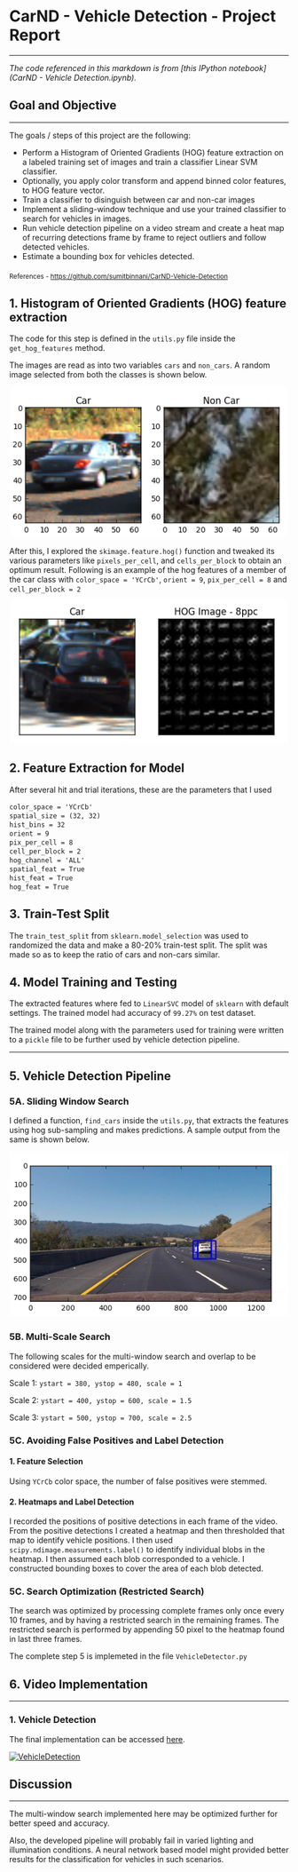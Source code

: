 # CarND - Vehicle Detection - Project Report

***

_The code referenced in this markdown is from [this IPython notebook] (CarND - Vehicle Detection.ipynb)._


## Goal and Objective
---

The goals / steps of this project are the following:
- Perform a Histogram of Oriented Gradients (HOG) feature extraction on a labeled training set of images and train a classifier Linear SVM classifier.
- Optionally, you apply color transform and append binned color features, to HOG feature vector.
- Train a classifier to disinguish between car and non-car images
- Implement a sliding-window technique and use your trained classifier to search for vehicles in images.
- Run vehicle detection pipeline on a video stream and create a heat map of recurring detections frame by frame to reject outliers and follow detected vehicles.
- Estimate a bounding box for vehicles detected.

<sub>References - https://github.com/sumitbinnani/CarND-Vehicle-Detection </sub>


## 1.  Histogram of Oriented Gradients (HOG) feature extraction

The code for this step is defined in the `utils.py` file inside the `get_hog_features` method.  

The images are read as into two variables `cars` and `non_cars`. A random image selected from both the classes is shown below.

![png](./output_images/o1.png)

After this, I explored the `skimage.feature.hog()` function and tweaked its various parameters like `pixels_per_cell`, and `cells_per_block` to obtain an optimum result. Following is an example of the hog features of a member of the car class with `color_space = 'YCrCb'`, `orient = 9`, `pix_per_cell = 8` and `cell_per_block = 2`

![png](./output_images/o2.png)


## 2. Feature Extraction for Model

After several hit and trial iterations, these are the parameters that I used

```
color_space = 'YCrCb'
spatial_size = (32, 32)
hist_bins = 32
orient = 9
pix_per_cell = 8
cell_per_block = 2
hog_channel = 'ALL'
spatial_feat = True
hist_feat = True
hog_feat = True
```


## 3. Train-Test Split 

The `train_test_split` from `sklearn.model_selection` was used to randomized the data and make a 80-20% train-test split. The split was made so as to keep the ratio of cars and non-cars similar.


## 4. Model Training and Testing

The extracted features where fed to `LinearSVC` model of `sklearn` with default settings. The trained model had accuracy of `99.27%` on test dataset. 

The trained model along with the parameters used for training were written to a `pickle` file to be further used by vehicle detection pipeline.

---

## 5. Vehicle Detection Pipeline


### 5A. Sliding Window Search
I defined a function, `find_cars` inside the `utils.py`, that extracts the features using hog sub-sampling and makes predictions. A sample output from the same is shown below.

![png](./output_images/o3.png)


### 5B. Multi-Scale Search

The following scales for the multi-window search and overlap to be considered were decided emperically.

Scale 1: `ystart = 380, ystop = 480, scale = 1`

Scale 2: `ystart = 400, ystop = 600, scale = 1.5`

Scale 3: `ystart = 500, ystop = 700, scale = 2.5`


### 5C. Avoiding False Positives and Label Detection
#### 1. Feature Selection
Using `YCrCb` color space, the number of false positives were stemmed.

#### 2. Heatmaps and Label Detection
I recorded the positions of positive detections in each frame of the video.  From the positive detections I created a heatmap and then thresholded that map to identify vehicle positions.  I then used `scipy.ndimage.measurements.label()` to identify individual blobs in the heatmap.  I then assumed each blob corresponded to a vehicle.  I constructed bounding boxes to cover the area of each blob detected.  


### 5C. Search Optimization (Restricted Search)

The search was optimized by processing complete frames only once every 10 frames, and by having a restricted search in the remaining frames. The restricted search is performed by appending 50 pixel to the heatmap found in last three frames.

The complete step 5 is implemeted in the file `VehicleDetector.py`


## 6. Video Implementation
---

### 1. Vehicle Detection
The final implementation can be accessed [here](https://youtu.be/I1GU_e8Rpzw).

[![VehicleDetection](https://i.ytimg.com/vi/I1GU_e8Rpzw/hqdefault.jpg)](https://youtu.be/I1GU_e8Rpzw)


## Discussion
---
The multi-window search implemented here may be optimized further for better speed and accuracy.
 
Also, the developed pipeline will probably fail in varied lighting and illumination conditions. A neural network based model might provided better results for the classification for vehicles in such scenarios.
